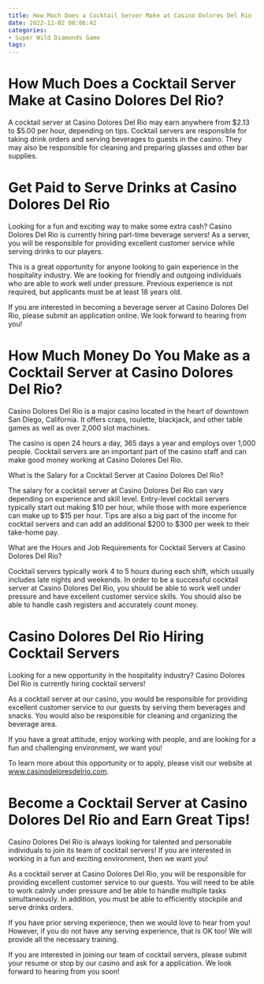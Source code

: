 ```yaml
---
title: How Much Does a Cocktail Server Make at Casino Dolores Del Rio
date: 2022-11-02 08:06:42
categories:
- Super Wild Diamonds Game
tags:
---
```



#  How Much Does a Cocktail Server Make at Casino Dolores Del Rio?

A cocktail server at Casino Dolores Del Rio may earn anywhere from $2.13 to $5.00 per hour, depending on tips. Cocktail servers are responsible for taking drink orders and serving beverages to guests in the casino. They may also be responsible for cleaning and preparing glasses and other bar supplies.

#  Get Paid to Serve Drinks at Casino Dolores Del Rio

Looking for a fun and exciting way to make some extra cash? Casino Dolores Del Rio is currently hiring part-time beverage servers! As a server, you will be responsible for providing excellent customer service while serving drinks to our players.

This is a great opportunity for anyone looking to gain experience in the hospitality industry. We are looking for friendly and outgoing individuals who are able to work well under pressure. Previous experience is not required, but applicants must be at least 18 years old.

If you are interested in becoming a beverage server at Casino Dolores Del Rio, please submit an application online. We look forward to hearing from you!

#  How Much Money Do You Make as a Cocktail Server at Casino Dolores Del Rio?

Casino Dolores Del Rio is a major casino located in the heart of downtown San Diego, California. It offers craps, roulette, blackjack, and other table games as well as over 2,000 slot machines.

The casino is open 24 hours a day, 365 days a year and employs over 1,000 people. Cocktail servers are an important part of the casino staff and can make good money working at Casino Dolores Del Rio.

What is the Salary for a Cocktail Server at Casino Dolores Del Rio?

The salary for a cocktail server at Casino Dolores Del Rio can vary depending on experience and skill level. Entry-level cocktail servers typically start out making $10 per hour, while those with more experience can make up to $15 per hour. Tips are also a big part of the income for cocktail servers and can add an additional $200 to $300 per week to their take-home pay.

What are the Hours and Job Requirements for Cocktail Servers at Casino Dolores Del Rio?

Cocktail servers typically work 4 to 5 hours during each shift, which usually includes late nights and weekends. In order to be a successful cocktail server at Casino Dolores Del Rio, you should be able to work well under pressure and have excellent customer service skills. You should also be able to handle cash registers and accurately count money.

#  Casino Dolores Del Rio Hiring Cocktail Servers

Looking for a new opportunity in the hospitality industry? Casino Dolores Del Rio is currently hiring cocktail servers!

As a cocktail server at our casino, you would be responsible for providing excellent customer service to our guests by serving them beverages and snacks. You would also be responsible for cleaning and organizing the beverage area.

If you have a great attitude, enjoy working with people, and are looking for a fun and challenging environment, we want you!

To learn more about this opportunity or to apply, please visit our website at www.casinodeloresdelrio.com.

#  Become a Cocktail Server at Casino Dolores Del Rio and Earn Great Tips!

Casino Dolores Del Rio is always looking for talented and personable individuals to join its team of cocktail servers! If you are interested in working in a fun and exciting environment, then we want you!

As a cocktail server at Casino Dolores Del Rio, you will be responsible for providing excellent customer service to our guests. You will need to be able to work calmly under pressure and be able to handle multiple tasks simultaneously. In addition, you must be able to efficiently stockpile and serve drinks orders.

If you have prior serving experience, then we would love to hear from you! However, if you do not have any serving experience, that is OK too! We will provide all the necessary training.

If you are interested in joining our team of cocktail servers, please submit your resume or stop by our casino and ask for a application. We look forward to hearing from you soon!